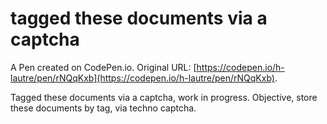 # tagged these documents via a captcha

A Pen created on CodePen.io. Original URL: [https://codepen.io/h-lautre/pen/rNQqKxb](https://codepen.io/h-lautre/pen/rNQqKxb).

Tagged these documents via a captcha, work in progress.
Objective, store these documents by tag, via techno captcha.